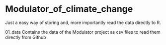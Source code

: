 # Modulator_of_climate_change

Just a easy way of storing and, more importantly read the data directly to R. 

01_data
  Contains the data of the Modulator project as csv files to read them directly from Github
